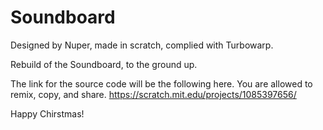 # Soundboard

Designed by Nuper, made in scratch, complied with Turbowarp.

Rebuild of the Soundboard, to the ground up.

The link for the source code will be the following here. You are allowed to remix, copy, and share.
https://scratch.mit.edu/projects/1085397656/


Happy Chirstmas!
